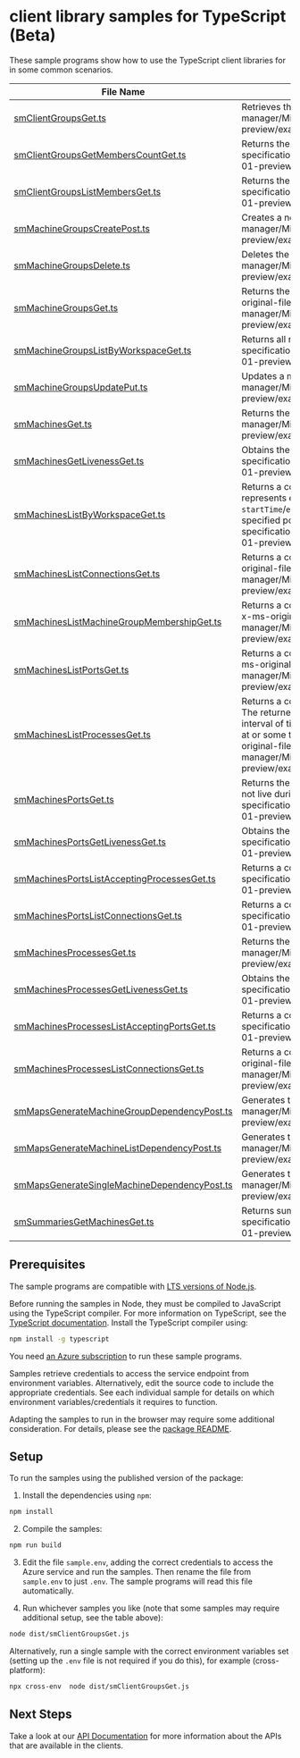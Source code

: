 # client library samples for TypeScript (Beta)

These sample programs show how to use the TypeScript client libraries for in some common scenarios.

| **File Name**                                                                             | **Description**                                                                                                                                                                                                                                                                                                                                                                                                                                                                                                                                                                            |
| ----------------------------------------------------------------------------------------- | ------------------------------------------------------------------------------------------------------------------------------------------------------------------------------------------------------------------------------------------------------------------------------------------------------------------------------------------------------------------------------------------------------------------------------------------------------------------------------------------------------------------------------------------------------------------------------------------ |
| [smClientGroupsGet.ts][smclientgroupsget]                                                 | Retrieves the specified client group x-ms-original-file: specification/service-map/resource-manager/Microsoft.OperationalInsights/preview/2015-11-01-preview/examples/ClientGroups/SMClientGroupsGetGet.json                                                                                                                                                                                                                                                                                                                                                                               |
| [smClientGroupsGetMembersCountGet.ts][smclientgroupsgetmemberscountget]                   | Returns the approximate number of members in the client group. x-ms-original-file: specification/service-map/resource-manager/Microsoft.OperationalInsights/preview/2015-11-01-preview/examples/ClientGroups/SMClientGroupsGetMembersCountGet.json                                                                                                                                                                                                                                                                                                                                         |
| [smClientGroupsListMembersGet.ts][smclientgroupslistmembersget]                           | Returns the members of the client group during the specified time interval. x-ms-original-file: specification/service-map/resource-manager/Microsoft.OperationalInsights/preview/2015-11-01-preview/examples/ClientGroups/SMClientGroupsListMembersGet.json                                                                                                                                                                                                                                                                                                                                |
| [smMachineGroupsCreatePost.ts][smmachinegroupscreatepost]                                 | Creates a new machine group. x-ms-original-file: specification/service-map/resource-manager/Microsoft.OperationalInsights/preview/2015-11-01-preview/examples/MachineGroups/SMMachineGroupsCreatePost.json                                                                                                                                                                                                                                                                                                                                                                                 |
| [smMachineGroupsDelete.ts][smmachinegroupsdelete]                                         | Deletes the specified Machine Group. x-ms-original-file: specification/service-map/resource-manager/Microsoft.OperationalInsights/preview/2015-11-01-preview/examples/MachineGroups/SMMachineGroupsDeleteDelete.json                                                                                                                                                                                                                                                                                                                                                                       |
| [smMachineGroupsGet.ts][smmachinegroupsget]                                               | Returns the specified machine group as it existed during the specified time interval. x-ms-original-file: specification/service-map/resource-manager/Microsoft.OperationalInsights/preview/2015-11-01-preview/examples/MachineGroups/SMMachineGroupsGetGet.json                                                                                                                                                                                                                                                                                                                            |
| [smMachineGroupsListByWorkspaceGet.ts][smmachinegroupslistbyworkspaceget]                 | Returns all machine groups during the specified time interval. x-ms-original-file: specification/service-map/resource-manager/Microsoft.OperationalInsights/preview/2015-11-01-preview/examples/MachineGroups/SMMachineGroupsListByWorkspaceGet.json                                                                                                                                                                                                                                                                                                                                       |
| [smMachineGroupsUpdatePut.ts][smmachinegroupsupdateput]                                   | Updates a machine group. x-ms-original-file: specification/service-map/resource-manager/Microsoft.OperationalInsights/preview/2015-11-01-preview/examples/MachineGroups/SMMachineGroupsUpdatePut.json                                                                                                                                                                                                                                                                                                                                                                                      |
| [smMachinesGet.ts][smmachinesget]                                                         | Returns the specified machine. x-ms-original-file: specification/service-map/resource-manager/Microsoft.OperationalInsights/preview/2015-11-01-preview/examples/Machines/SMMachinesGetGet.json                                                                                                                                                                                                                                                                                                                                                                                             |
| [smMachinesGetLivenessGet.ts][smmachinesgetlivenessget]                                   | Obtains the liveness status of the machine during the specified time interval. x-ms-original-file: specification/service-map/resource-manager/Microsoft.OperationalInsights/preview/2015-11-01-preview/examples/Machines/SMMachinesGetLivenessGet.json                                                                                                                                                                                                                                                                                                                                     |
| [smMachinesListByWorkspaceGet.ts][smmachineslistbyworkspaceget]                           | Returns a collection of machines matching the specified conditions. The returned collection represents either machines that are active/live during the specified interval of time (`live=true` and `startTime`/`endTime` are specified) or that are known to have existed at or some time prior to the specified point in time (`live=false` and `timestamp` is specified). x-ms-original-file: specification/service-map/resource-manager/Microsoft.OperationalInsights/preview/2015-11-01-preview/examples/Machines/SMMachinesListByWorkspaceGet.json                                    |
| [smMachinesListConnectionsGet.ts][smmachineslistconnectionsget]                           | Returns a collection of connections terminating or originating at the specified machine x-ms-original-file: specification/service-map/resource-manager/Microsoft.OperationalInsights/preview/2015-11-01-preview/examples/Machines/SMMachinesListConnectionsGet.json                                                                                                                                                                                                                                                                                                                        |
| [smMachinesListMachineGroupMembershipGet.ts][smmachineslistmachinegroupmembershipget]     | Returns a collection of machine groups this machine belongs to during the specified time interval. x-ms-original-file: specification/service-map/resource-manager/Microsoft.OperationalInsights/preview/2015-11-01-preview/examples/Machines/MachineGroups/SMMachinesListMachineGroupMembershipGet.json                                                                                                                                                                                                                                                                                    |
| [smMachinesListPortsGet.ts][smmachineslistportsget]                                       | Returns a collection of live ports on the specified machine during the specified time interval. x-ms-original-file: specification/service-map/resource-manager/Microsoft.OperationalInsights/preview/2015-11-01-preview/examples/Machines/Ports/SMMachinesListPortsGet.json                                                                                                                                                                                                                                                                                                                |
| [smMachinesListProcessesGet.ts][smmachineslistprocessesget]                               | Returns a collection of processes on the specified machine matching the specified conditions. The returned collection represents either processes that are active/live during the specified interval of time (`live=true` and `startTime`/`endTime` are specified) or that are known to have existed at or some time prior to the specified point in time (`live=false` and `timestamp` is specified). x-ms-original-file: specification/service-map/resource-manager/Microsoft.OperationalInsights/preview/2015-11-01-preview/examples/Machines/Processes/SMMachinesListProcessesGet.json |
| [smMachinesPortsGet.ts][smmachinesportsget]                                               | Returns the specified port. The port must be live during the specified time interval. If the port is not live during the interval, status 404 (Not Found) is returned. x-ms-original-file: specification/service-map/resource-manager/Microsoft.OperationalInsights/preview/2015-11-01-preview/examples/Machines/Ports/SMMachinesPortsGetGet.json                                                                                                                                                                                                                                          |
| [smMachinesPortsGetLivenessGet.ts][smmachinesportsgetlivenessget]                         | Obtains the liveness status of the port during the specified time interval. x-ms-original-file: specification/service-map/resource-manager/Microsoft.OperationalInsights/preview/2015-11-01-preview/examples/Machines/Ports/SMMachinesPortsGetLivenessGet.json                                                                                                                                                                                                                                                                                                                             |
| [smMachinesPortsListAcceptingProcessesGet.ts][smmachinesportslistacceptingprocessesget]   | Returns a collection of processes accepting on the specified port x-ms-original-file: specification/service-map/resource-manager/Microsoft.OperationalInsights/preview/2015-11-01-preview/examples/Machines/Ports/SMMachinesPortsListAcceptingProcessesGet.json                                                                                                                                                                                                                                                                                                                            |
| [smMachinesPortsListConnectionsGet.ts][smmachinesportslistconnectionsget]                 | Returns a collection of connections established via the specified port. x-ms-original-file: specification/service-map/resource-manager/Microsoft.OperationalInsights/preview/2015-11-01-preview/examples/Machines/Ports/SMMachinesPortsListConnectionsGet.json                                                                                                                                                                                                                                                                                                                             |
| [smMachinesProcessesGet.ts][smmachinesprocessesget]                                       | Returns the specified process. x-ms-original-file: specification/service-map/resource-manager/Microsoft.OperationalInsights/preview/2015-11-01-preview/examples/Machines/Processes/SMMachinesProcessesGetGet.json                                                                                                                                                                                                                                                                                                                                                                          |
| [smMachinesProcessesGetLivenessGet.ts][smmachinesprocessesgetlivenessget]                 | Obtains the liveness status of the process during the specified time interval. x-ms-original-file: specification/service-map/resource-manager/Microsoft.OperationalInsights/preview/2015-11-01-preview/examples/Machines/Processes/SMMachinesProcessesGetLivenessGet.json                                                                                                                                                                                                                                                                                                                  |
| [smMachinesProcessesListAcceptingPortsGet.ts][smmachinesprocesseslistacceptingportsget]   | Returns a collection of ports on which this process is accepting x-ms-original-file: specification/service-map/resource-manager/Microsoft.OperationalInsights/preview/2015-11-01-preview/examples/Machines/Processes/SMMachinesProcessesListAcceptingPortsGet.json                                                                                                                                                                                                                                                                                                                         |
| [smMachinesProcessesListConnectionsGet.ts][smmachinesprocesseslistconnectionsget]         | Returns a collection of connections terminating or originating at the specified process x-ms-original-file: specification/service-map/resource-manager/Microsoft.OperationalInsights/preview/2015-11-01-preview/examples/Machines/Processes/SMMachinesProcessesListConnectionsGet.json                                                                                                                                                                                                                                                                                                     |
| [smMapsGenerateMachineGroupDependencyPost.ts][smmapsgeneratemachinegroupdependencypost]   | Generates the specified map. x-ms-original-file: specification/service-map/resource-manager/Microsoft.OperationalInsights/preview/2015-11-01-preview/examples/Maps/SMMapsGenerateMachineGroupDependencyPost.json                                                                                                                                                                                                                                                                                                                                                                           |
| [smMapsGenerateMachineListDependencyPost.ts][smmapsgeneratemachinelistdependencypost]     | Generates the specified map. x-ms-original-file: specification/service-map/resource-manager/Microsoft.OperationalInsights/preview/2015-11-01-preview/examples/Maps/SMMapsGenerateMachineListDependencyPost.json                                                                                                                                                                                                                                                                                                                                                                            |
| [smMapsGenerateSingleMachineDependencyPost.ts][smmapsgeneratesinglemachinedependencypost] | Generates the specified map. x-ms-original-file: specification/service-map/resource-manager/Microsoft.OperationalInsights/preview/2015-11-01-preview/examples/Maps/SMMapsGenerateSingleMachineDependencyPost.json                                                                                                                                                                                                                                                                                                                                                                          |
| [smSummariesGetMachinesGet.ts][smsummariesgetmachinesget]                                 | Returns summary information about the machines in the workspace. x-ms-original-file: specification/service-map/resource-manager/Microsoft.OperationalInsights/preview/2015-11-01-preview/examples/Summaries/SMSummariesGetMachinesGet.json                                                                                                                                                                                                                                                                                                                                                 |

## Prerequisites

The sample programs are compatible with [LTS versions of Node.js](https://nodejs.org/about/releases/).

Before running the samples in Node, they must be compiled to JavaScript using the TypeScript compiler. For more information on TypeScript, see the [TypeScript documentation][typescript]. Install the TypeScript compiler using:

```bash
npm install -g typescript
```

You need [an Azure subscription][freesub] to run these sample programs.

Samples retrieve credentials to access the service endpoint from environment variables. Alternatively, edit the source code to include the appropriate credentials. See each individual sample for details on which environment variables/credentials it requires to function.

Adapting the samples to run in the browser may require some additional consideration. For details, please see the [package README][package].

## Setup

To run the samples using the published version of the package:

1. Install the dependencies using `npm`:

```bash
npm install
```

2. Compile the samples:

```bash
npm run build
```

3. Edit the file `sample.env`, adding the correct credentials to access the Azure service and run the samples. Then rename the file from `sample.env` to just `.env`. The sample programs will read this file automatically.

4. Run whichever samples you like (note that some samples may require additional setup, see the table above):

```bash
node dist/smClientGroupsGet.js
```

Alternatively, run a single sample with the correct environment variables set (setting up the `.env` file is not required if you do this), for example (cross-platform):

```bash
npx cross-env  node dist/smClientGroupsGet.js
```

## Next Steps

Take a look at our [API Documentation][apiref] for more information about the APIs that are available in the clients.

[smclientgroupsget]: https://github.com/Azure/azure-sdk-for-js/blob/main/sdk/service-map/arm-servicemap/samples/v3-beta/typescript/src/smClientGroupsGet.ts
[smclientgroupsgetmemberscountget]: https://github.com/Azure/azure-sdk-for-js/blob/main/sdk/service-map/arm-servicemap/samples/v3-beta/typescript/src/smClientGroupsGetMembersCountGet.ts
[smclientgroupslistmembersget]: https://github.com/Azure/azure-sdk-for-js/blob/main/sdk/service-map/arm-servicemap/samples/v3-beta/typescript/src/smClientGroupsListMembersGet.ts
[smmachinegroupscreatepost]: https://github.com/Azure/azure-sdk-for-js/blob/main/sdk/service-map/arm-servicemap/samples/v3-beta/typescript/src/smMachineGroupsCreatePost.ts
[smmachinegroupsdelete]: https://github.com/Azure/azure-sdk-for-js/blob/main/sdk/service-map/arm-servicemap/samples/v3-beta/typescript/src/smMachineGroupsDelete.ts
[smmachinegroupsget]: https://github.com/Azure/azure-sdk-for-js/blob/main/sdk/service-map/arm-servicemap/samples/v3-beta/typescript/src/smMachineGroupsGet.ts
[smmachinegroupslistbyworkspaceget]: https://github.com/Azure/azure-sdk-for-js/blob/main/sdk/service-map/arm-servicemap/samples/v3-beta/typescript/src/smMachineGroupsListByWorkspaceGet.ts
[smmachinegroupsupdateput]: https://github.com/Azure/azure-sdk-for-js/blob/main/sdk/service-map/arm-servicemap/samples/v3-beta/typescript/src/smMachineGroupsUpdatePut.ts
[smmachinesget]: https://github.com/Azure/azure-sdk-for-js/blob/main/sdk/service-map/arm-servicemap/samples/v3-beta/typescript/src/smMachinesGet.ts
[smmachinesgetlivenessget]: https://github.com/Azure/azure-sdk-for-js/blob/main/sdk/service-map/arm-servicemap/samples/v3-beta/typescript/src/smMachinesGetLivenessGet.ts
[smmachineslistbyworkspaceget]: https://github.com/Azure/azure-sdk-for-js/blob/main/sdk/service-map/arm-servicemap/samples/v3-beta/typescript/src/smMachinesListByWorkspaceGet.ts
[smmachineslistconnectionsget]: https://github.com/Azure/azure-sdk-for-js/blob/main/sdk/service-map/arm-servicemap/samples/v3-beta/typescript/src/smMachinesListConnectionsGet.ts
[smmachineslistmachinegroupmembershipget]: https://github.com/Azure/azure-sdk-for-js/blob/main/sdk/service-map/arm-servicemap/samples/v3-beta/typescript/src/smMachinesListMachineGroupMembershipGet.ts
[smmachineslistportsget]: https://github.com/Azure/azure-sdk-for-js/blob/main/sdk/service-map/arm-servicemap/samples/v3-beta/typescript/src/smMachinesListPortsGet.ts
[smmachineslistprocessesget]: https://github.com/Azure/azure-sdk-for-js/blob/main/sdk/service-map/arm-servicemap/samples/v3-beta/typescript/src/smMachinesListProcessesGet.ts
[smmachinesportsget]: https://github.com/Azure/azure-sdk-for-js/blob/main/sdk/service-map/arm-servicemap/samples/v3-beta/typescript/src/smMachinesPortsGet.ts
[smmachinesportsgetlivenessget]: https://github.com/Azure/azure-sdk-for-js/blob/main/sdk/service-map/arm-servicemap/samples/v3-beta/typescript/src/smMachinesPortsGetLivenessGet.ts
[smmachinesportslistacceptingprocessesget]: https://github.com/Azure/azure-sdk-for-js/blob/main/sdk/service-map/arm-servicemap/samples/v3-beta/typescript/src/smMachinesPortsListAcceptingProcessesGet.ts
[smmachinesportslistconnectionsget]: https://github.com/Azure/azure-sdk-for-js/blob/main/sdk/service-map/arm-servicemap/samples/v3-beta/typescript/src/smMachinesPortsListConnectionsGet.ts
[smmachinesprocessesget]: https://github.com/Azure/azure-sdk-for-js/blob/main/sdk/service-map/arm-servicemap/samples/v3-beta/typescript/src/smMachinesProcessesGet.ts
[smmachinesprocessesgetlivenessget]: https://github.com/Azure/azure-sdk-for-js/blob/main/sdk/service-map/arm-servicemap/samples/v3-beta/typescript/src/smMachinesProcessesGetLivenessGet.ts
[smmachinesprocesseslistacceptingportsget]: https://github.com/Azure/azure-sdk-for-js/blob/main/sdk/service-map/arm-servicemap/samples/v3-beta/typescript/src/smMachinesProcessesListAcceptingPortsGet.ts
[smmachinesprocesseslistconnectionsget]: https://github.com/Azure/azure-sdk-for-js/blob/main/sdk/service-map/arm-servicemap/samples/v3-beta/typescript/src/smMachinesProcessesListConnectionsGet.ts
[smmapsgeneratemachinegroupdependencypost]: https://github.com/Azure/azure-sdk-for-js/blob/main/sdk/service-map/arm-servicemap/samples/v3-beta/typescript/src/smMapsGenerateMachineGroupDependencyPost.ts
[smmapsgeneratemachinelistdependencypost]: https://github.com/Azure/azure-sdk-for-js/blob/main/sdk/service-map/arm-servicemap/samples/v3-beta/typescript/src/smMapsGenerateMachineListDependencyPost.ts
[smmapsgeneratesinglemachinedependencypost]: https://github.com/Azure/azure-sdk-for-js/blob/main/sdk/service-map/arm-servicemap/samples/v3-beta/typescript/src/smMapsGenerateSingleMachineDependencyPost.ts
[smsummariesgetmachinesget]: https://github.com/Azure/azure-sdk-for-js/blob/main/sdk/service-map/arm-servicemap/samples/v3-beta/typescript/src/smSummariesGetMachinesGet.ts
[apiref]: https://docs.microsoft.com/javascript/api/@azure/arm-servicemap?view=azure-node-preview
[freesub]: https://azure.microsoft.com/free/
[package]: https://github.com/Azure/azure-sdk-for-js/tree/main/sdk/service-map/arm-servicemap/README.md
[typescript]: https://www.typescriptlang.org/docs/home.html
